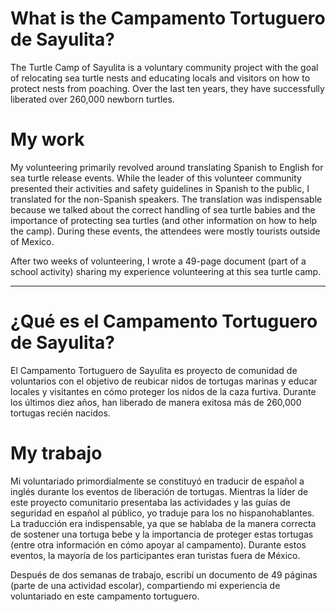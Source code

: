 # What is the Campamento Tortuguero de Sayulita?
The Turtle Camp of Sayulita is a voluntary community project with the goal of relocating sea turtle nests and educating locals and visitors on how to protect nests from poaching. Over the last ten years, they have successfully liberated over 260,000 newborn turtles.

# My work
My volunteering primarily revolved around translating Spanish to English for sea turtle release events. While the leader of this volunteer community presented their activities and safety guidelines in Spanish to the public, I translated for the non-Spanish speakers. The translation was indispensable because we talked about the correct handling of sea turtle babies and the importance of protecting sea turtles (and other information on how to help the camp). During these events, the attendees were mostly tourists outside of Mexico.

After two weeks of volunteering, I wrote a 49-page document (part of a school activity) sharing my experience volunteering at this sea turtle camp.

---
# ¿Qué es el Campamento Tortuguero de Sayulita?
El Campamento Tortuguero de Sayulita es proyecto de comunidad de voluntarios con el objetivo de reubicar nidos de tortugas marinas y educar locales y visitantes en cómo proteger los nidos de la caza furtiva. Durante los últimos diez años, han liberado de manera exitosa más de 260,000 tortugas recién nacidos.

# My trabajo
Mi voluntariado primordialmente se constituyó en traducir de español a inglés durante los eventos de liberación de tortugas. Mientras la líder de este proyecto comunitario presentaba las actividades y las guías de seguridad en español al público, yo traduje para los no hispanohablantes. La traducción era indispensable, ya que se hablaba de la manera correcta de sostener una tortuga bebe y la importancia de proteger estas tortugas (entre otra información en cómo apoyar al campamento). Durante estos eventos, la mayoría de los participantes eran turistas fuera de México.

Después de dos semanas de trabajo, escribí un documento de 49 páginas (parte de una actividad escolar), compartiendo mi experiencia de voluntariado en este campamento tortuguero. 